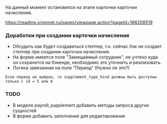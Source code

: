 На данный момент остановился на этапе карточки карточки начисления.

https://readme.orionnet.ru/pages/viewpage.action?pageId=166208519
###  Доработки при создании карточки начисления
- Обсудить как будет создаваться степпер, т.к. сейчас бэк не создает степпер при создании карточки начисления.
- На форме имеется поле "Замещаемый сотрудник", не учтено куда он сохранется на бэкенде, необходимо это уточнить и реализовать.
- Логика завязанная на поле "Период" (Нужно ли это?)
```
Если период не выбран, то supplement_type_kind должны быть доступны только с id = 5 или 6
```
### TODO 
- В моделе payroll_supplement добавить методы запроса других сущностей
- В форме добавить заполнение для редактирования